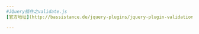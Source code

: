 ```yaml
---
#JQuery插件之validate.js
[官方地址](http://bassistance.de/jquery-plugins/jquery-plugin-validation/)

---
```

